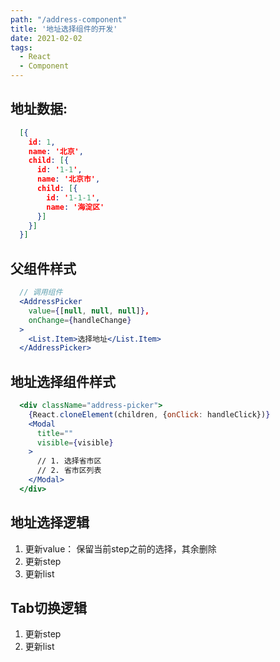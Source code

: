```yaml
---
path: "/address-component"
title: '地址选择组件的开发'
date: 2021-02-02
tags:
  - React
  - Component
---
```


## 地址数据:
```json
  [{
    id: 1,
    name: '北京',
    child: [{
      id: '1-1',
      name: '北京市',
      child: [{
        id: '1-1-1',
        name: '海淀区'
      }]
    }]
  }]
```

## 父组件样式
```jsx
  // 调用组件
  <AddressPicker
    value={[null, null, null]},
    onChange={handleChange}
  >
    <List.Item>选择地址</List.Item>
  </AddressPicker>
```

## 地址选择组件样式
```jsx
  <div className="address-picker">
    {React.cloneElement(children, {onClick: handleClick})}
    <Modal
      title=""
      visible={visible}
    >
      // 1. 选择省市区
      // 2. 省市区列表
    </Modal>
  </div>
```

## 地址选择逻辑
1. 更新value： 保留当前step之前的选择，其余删除
2. 更新step
3. 更新list

## Tab切换逻辑
1. 更新step
2. 更新list

